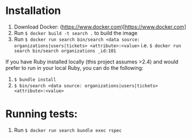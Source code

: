Installation
===

1. Download Docker: (https://www.docker.com)[https://www.docker.com]
2. Run `$ docker build -t search .` to build the image
3. Run `$ docker run search bin/search <data source: organizations|users|tickets> <attribute>:<value>`
  i.e. `$ docker run search bin/search organizations _id:101`

If you have Ruby installed locally (this project assumes >2.4) and would prefer to run in your local Ruby, you can do the following:
1. `$ bundle install`
2. `$ bin/search <data source: organizations|users|tickets> <attribute>:<value>`

Running tests:
===

1. Run `$ docker run search bundle exec rspec`